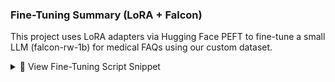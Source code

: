 ### Fine-Tuning Summary (LoRA + Falcon)

This project uses LoRA adapters via Hugging Face PEFT to fine-tune a small LLM (falcon-rw-1b) for medical FAQs using our custom dataset.

<details>
<summary>🔧 View Fine-Tuning Script Snippet</summary>

```python
# 🔹 Load dataset from JSONL
dataset = load_dataset("json", data_files="data/medical_faq.jsonl", split="train")

# 🔹 Load Falcon model & tokenizer
model_name = "tiiuae/falcon-rw-1b"
tokenizer = AutoTokenizer.from_pretrained(model_name)
model = AutoModelForCausalLM.from_pretrained(model_name, torch_dtype=torch.float32)

# 🔹 Apply LoRA adapters
lora_config = LoraConfig(
    r=8, lora_alpha=16, target_modules=["query_key_value"],
    lora_dropout=0.05, bias="none", task_type=TaskType.CAUSAL_LM
)
model = get_peft_model(model, lora_config)

# 🔹 Tokenize dataset
def tokenize(example):
    full_prompt = example["instruction"] + " " + example["output"]
    return tokenizer(full_prompt, truncation=True, padding="max_length", max_length=256)
tokenized_dataset = dataset.map(tokenize)

# 🔹 Configure training
training_args = TrainingArguments(
    output_dir="models/medassist-falcon-lora",
    per_device_train_batch_size=1, num_train_epochs=3,
    learning_rate=2e-4, save_strategy="no"
)

# 🔹 Train + Save
trainer = Trainer(
    model=model, args=training_args,
    train_dataset=tokenized_dataset,
    data_collator=DataCollatorForLanguageModeling(tokenizer, mlm=False)
)
trainer.train()
model.save_pretrained("models/medassist-falcon-lora")
```
</details>